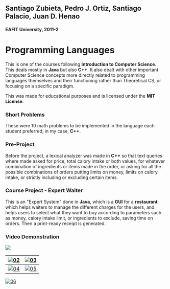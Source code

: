 ## Santiago Zubieta, Pedro J. Ortiz, Santiago Palacio, Juan D. Henao
#### EAFIT University, 2011-2

# Programming Languages
This is one of the courses following **Introduction to Computer Science**. This deals mostly in **Java** but also **C++**. It also dealt with other important Computer Science concepts more directly related to programming languages themselves and their functioning rather than Theoretical CS, or focusing on a specific paradigm.

This was made for educational purposes and is licensed under the **MIT License**.

### Short Problems
These were 10 math problems to be implemented in the language each student preferred, in my case, **C++**.

### Pre-Project
Before the project, a lexical analyzer was made in **C++** so that text queries where made asked for price, total calory intake or both values, for whatever combination of ingredients or items made in the order, or asking for all the possible combinations of orders putting limits on money, limits on calory intake, or strictly including or excluding certain items.

### Course Project - Expert Waiter
This is an "Expert System" done in **Java**, which is a **GUI** for a **restaurant** which helps waiters to manage the different charges for the users, and helps users to select what they want to buy according to parameters such as money, calory intake limit, or ingredients to exclude, saving time on orders. Then a print-ready receipt is generated.

### Video Demonstration
[![](https://i.imgur.com/61YXQWD.png)](https://www.youtube.com/watch?v=gNv8uczKOQc)


|[![02]][02]|[![03]][03]|
|----|----|
|[![04]][04]|[![05]][05]|

[![06]][06]

[01]: https://i.imgur.com/61YXQWD.png "Expert Waiter"
[02]: https://i.imgur.com/Yx7DNk6.png "Expert Waiter"
[03]: https://i.imgur.com/hNj37OJ.png "Expert Waiter"
[04]: https://i.imgur.com/pj7D1W9.png "Expert Waiter"
[05]: https://i.imgur.com/If6kp6d.png "Expert Waiter"
[06]: https://i.imgur.com/oSmJrVE.jpg "Expert Waiter"
